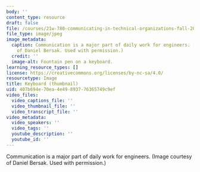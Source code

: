```yaml
---
body: ''
content_type: resource
draft: false
file: /courses/21w-780-communicating-in-technical-organizations-fall-2001/0960466ee0f3a9c0d5e494bd0cb323bb_21w-780f01-th.jpg
file_type: image/jpeg
image_metadata:
  caption: Communication is a major part of daily work for engineers. (Image courtesy
    of Daniel Bersak. Used with permission.)
  credit: ''
  image-alt: Fountain pen on a keyboard.
learning_resource_types: []
license: https://creativecommons.org/licenses/by-nc-sa/4.0/
resourcetype: Image
title: Keyboard (thumbnail)
uid: 407b694e-70ea-4e49-8937-76365749c9ef
video_files:
  video_captions_file: ''
  video_thumbnail_file: ''
  video_transcript_file: ''
video_metadata:
  video_speakers: ''
  video_tags: ''
  youtube_description: ''
  youtube_id: ''
---
```

Communication is a major part of daily work for engineers. (Image courtesy of Daniel Bersak. Used with permission.)